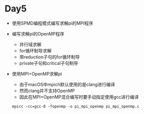 # Day5

* 使用SPMD编程模式编写求解pi的MPI程序
* 编写求解pi的OpenMP程序
    * 并行域求解
    * for循环制导求解
    * 带reduction子句的for循环制导
    * private子句和critical子句制导
* 使用MPI+OpenMP求解pi
    * 由于macOS中mpich默认使用的是clang进行编译
    * 然而clang并不支持OpenMP
    * 因此在MPI+OpenMP混合编写时要手动指定使用gcc进行编译

    `mpicc -cc=gcc-8 -fopenmp -o pi_mpi_openmp pi_mpi_openmp.c`
